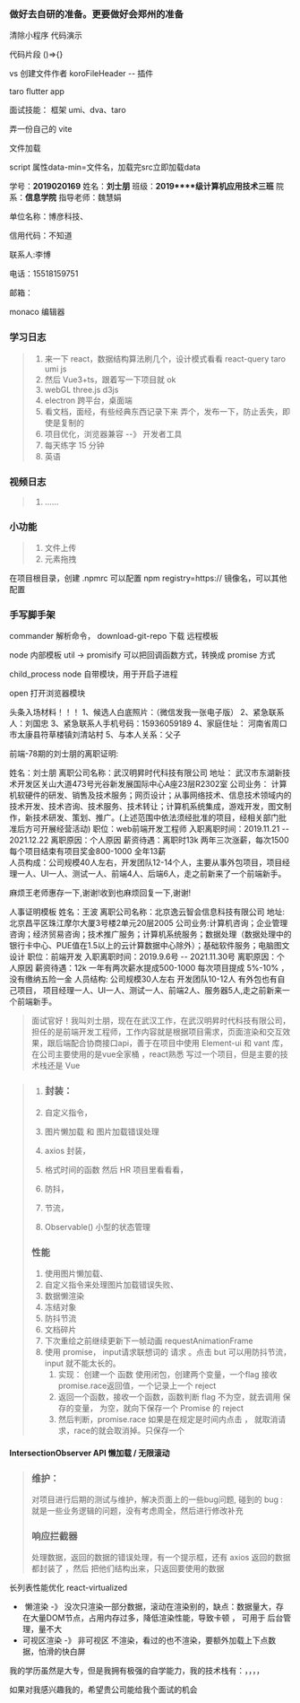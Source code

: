 ### 做好去自研的准备。更要做好会郑州的准备

清除小程序 代码演示

代码片段 ()=>{} 

vs 创建文件作者   koroFileHeader  -- 插件

taro  flutter  app

面试技能： 框架 umi、dva、taro

弄一份自己的 vite



文件加载

script 属性data-min=文件名，加载完src立即加载data



学号：**2019020169**
姓名：**刘士朋**
班级：**2019****级计算机应用技术三班**
院系：**信息学院**
指导老师：魏慧娟

单位名称：博彦科技、

信用代码：不知道

联系人:李博

电话：15518159751 

邮箱：

monaco 编辑器

### 学习日志

> 1.  来一下 react，数据结构算法刷几个，设计模式看看  react-query    taro  umi js
> 2.  然后 Vue3+ts，跟着写一下项目就 ok
> 3.  webGL  three.js d3js
> 3.  electron 跨平台，桌面端
> 4.  看文档，面经，有些经典东西记录下来 弄个，发布一下，防止丢失，即使是复制的
> 5.  项目优化，浏览器兼容  --》 开发者工具
> 6.  每天练字 15 分钟
> 7.  英语

### 视频日志

> 1. ……

### 小功能

> 1. 文件上传
> 2. 元素拖拽



在项目根目录，创建 .npmrc 可以配置 npm   registry=https:// 镜像名，可以其他配置 

### 手写脚手架 

commander 解析命令， download-git-repo 下载 远程模板

node 内部模板 util -> promisify 可以把回调函数方式，转换成 promise 方式



child_process node 自带模块，用于开启子进程

open  打开浏览器模块



































头条入场材料！！！
1、候选人白底照片：（微信发我一张电子版）
2、紧急联系人：刘国忠
3、紧急联系人手机号码：15936059189
4、家庭住址： 河南省周口市太康县符草楼镇刘清站村
5、与本人关系：父子







前端-78期的刘士朋的离职证明:

姓名：刘士朋
离职公司名称：武汉明昇时代科技有限公司
地址： 武汉市东湖新技术开发区关山大道473号光谷新发展国际中心A座23层R2302室
公司业务： 计算机软硬件的研发、销售及技术服务；网页设计；从事网络技术、信息技术领域内的技术开发、技术咨询、技术服务、技术转让；计算机系统集成，游戏开发，图文制作，新技术研发、策划、推广。(上述范围中依法须经批准的项目，经相关部门批准后方可开展经营活动)
职位：web前端开发工程师
入职离职时间：2019.11.21 -- 2021.12.22
离职原因：个人原因
薪资待遇：离职时13k    两年三次涨薪，每次1500   每个项目结束有项目奖金800-1000     全年13薪   
人员构成：公司规模40人左右，开发团队12-14个人，主要从事外包项目，项目经理一人、UI一人、测试一人、前端4人、后端6人，走之前新来了一个前端新手。

麻烦王老师惠存一下,谢谢!收到也麻烦回复一下,谢谢!







人事证明模板
姓名：王波
离职公司名称：北京逸云智会信息科技有限公司
地址:北京昌平区珠江摩尔大厦3号楼2单元20层2005
公司业务:计算机咨询；企业管理咨询；经济贸易咨询；技术推广服务；计算机系统服务；数据处理（数据处理中的银行卡中心、PUE值在1.5以上的云计算数据中心除外）；基础软件服务；电脑图文设计
职位：前端开发
入职离职时间：2019.9.6号 -- 2021.11.30号
离职原因：个人原因
薪资待遇：12k   一年有两次薪水提成500-1000  每次项目提成 5%-10%  ，没有缴纳五险一金
人员结构:  公司规模30人左右  开发团队10-12人 有外包也有自己项目，  项目经理一人、UI一人、测试一人、前端2人、服务器5人,走之前新来一个前端新手。













> 面试官好！我叫刘士朋，现在在武汉工作，在武汉明昇时代科技有限公司，担任的是前端开发工程师，工作内容就是根据项目需求，页面渲染和交互效果，跟后端配合协商接口api，善于在项目中使用 Element-ui 和 vant 库，在公司主要使用的是vue全家桶 ，react熟悉 写过一个项目，但是主要的技术栈还是 Vue







### 

> 1. ### 封装：
>
> 2. 自定义指令，
>
> 3. 图片懒加载 和 图片加载错误处理
>
> 4. axios 封装，
>
> 5. 格式时间的函数  然后 HR 项目里看看看，
>
> 6. 防抖，
>
> 7. 节流，
>
> 8.  Observable()  小型的状态管理 
>
> ### 性能
>
> 1. 使用图片懒加载、
> 2. 自定义指令来处理图片加载错误失败、
> 3. 数据懒渲染
> 4. 冻结对象
> 5. 防抖节流
> 6. 文档碎片
> 7. 下次重绘之前继续更新下一帧动画 requestAnimationFrame
> 8. 使用 promise， input请求联想词的 请求 。点击 but 可以用防抖节流， input 就不能太长的。
>    1. 实现： 创建一个 函数 使用闭包，创建两个变量，一个flag 接收promise.race返回值，一个记录上一个 reject
>    2. 返回一个函数，接收一个函数，函数判断 flag 不为空，就去调用 保存的变量， 为空，就向下保存一个 Promise 的 reject
>    3. 然后判断，promise.race  如果是在规定是时间内点击 ， 就取消请求，race的就会取消掉。只保存一个

#### IntersectionObserver API 懒加载 / 无限滚动





> ### 维护： 
>
> 对项目进行后期的测试与维护，解决页面上的一些bug问题, 碰到的 bug  : 就是一些业务逻辑的问题，没有考虑周全，然后进行修改补充
>
> ### 响应拦截器 
>
> 处理数据，返回的数据的错误处理，有一个提示框，还有 axios 返回的数据 都封装了 ，然后 把他们结构出来，只返回要使用的数据





长列表性能优化  react-virtualized 

- ​	懒渲染  -》 没次只渲染一部分数据，滚动在渲染别的，缺点：数据量大，存在大量DOM节点，占用内存过多，降低渲染性能，导致卡顿   ， 可用于 后台管理，量不大
- 可视区渲染 -》  非可视区 不渲染，看过的也不渲染，要额外加载上下点数据，怕滑的快白屏











我的学历虽然是大专，但是我拥有极强的自学能力，我的技术栈有：，，，，

如果对我感兴趣我的，希望贵公司能给我个面试的机会
